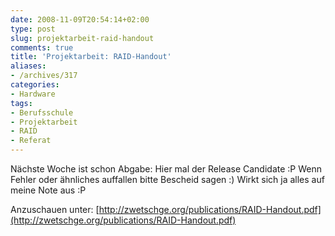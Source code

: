 ```yaml
---
date: 2008-11-09T20:54:14+02:00
type: post
slug: projektarbeit-raid-handout
comments: true
title: 'Projektarbeit: RAID-Handout'
aliases:
- /archives/317
categories:
- Hardware
tags:
- Berufsschule
- Projektarbeit
- RAID
- Referat
---
```


Nächste Woche ist schon Abgabe: Hier mal der Release Candidate :P
Wenn Fehler oder ähnliches auffallen bitte Bescheid sagen :) Wirkt sich ja
alles auf meine Note aus :P

Anzuschauen unter:
[http://zwetschge.org/publications/RAID-Handout.pdf](http://zwetschge.org/publications/RAID-Handout.pdf)

